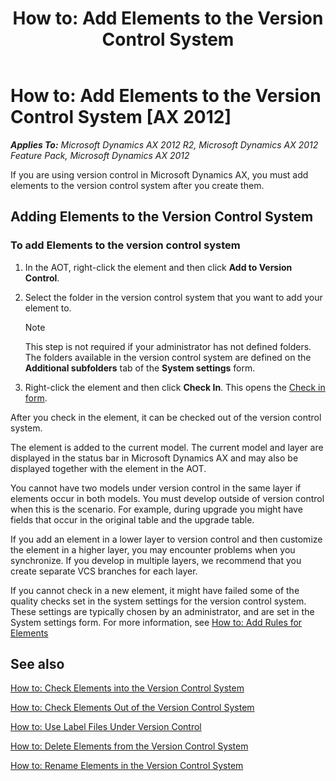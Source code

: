 ﻿---
title: 'How to: Add Elements to the Version Control System'
TOCTitle: 'How to: Add Elements to the Version Control System'
ms:assetid: fce12cdf-e387-4940-b08e-b3734f014b5b
ms:mtpsurl: https://msdn.microsoft.com/en-us/library/Aa892734(v=AX.60)
ms:contentKeyID: 35268293
ms.date: 11/07/2012
mtps_version: v=AX.60
---

# How to: Add Elements to the Version Control System [AX 2012]


_**Applies To:** Microsoft Dynamics AX 2012 R2, Microsoft Dynamics AX 2012 Feature Pack, Microsoft Dynamics AX 2012_

If you are using version control in Microsoft Dynamics AX, you must add elements to the version control system after you create them.

## Adding Elements to the Version Control System

### To add Elements to the version control system

1.  In the AOT, right-click the element and then click **Add to Version Control**.

2.  Select the folder in the version control system that you want to add your element to.
    

    > [!NOTE]
    > <P>This step is not required if your administrator has not defined folders. The folders available in the version control system are defined on the <STRONG>Additional subfolders</STRONG> tab of the <STRONG>System settings</STRONG> form.</P>



3.  Right-click the element and then click **Check In**. This opens the [Check in form](how-to-check-elements-into-the-version-control-system.md).

After you check in the element, it can be checked out of the version control system.

The element is added to the current model. The current model and layer are displayed in the status bar in Microsoft Dynamics AX and may also be displayed together with the element in the AOT.

You cannot have two models under version control in the same layer if elements occur in both models. You must develop outside of version control when this is the scenario. For example, during upgrade you might have fields that occur in the original table and the upgrade table.

If you add an element in a lower layer to version control and then customize the element in a higher layer, you may encounter problems when you synchronize. If you develop in multiple layers, we recommend that you create separate VCS branches for each layer.

If you cannot check in a new element, it might have failed some of the quality checks set in the system settings for the version control system. These settings are typically chosen by an administrator, and are set in the System settings form. For more information, see [How to: Add Rules for Elements](how-to-add-rules-for-elements.md)

## See also

[How to: Check Elements into the Version Control System](how-to-check-elements-into-the-version-control-system.md)

[How to: Check Elements Out of the Version Control System](how-to-check-elements-out-of-the-version-control-system.md)

[How to: Use Label Files Under Version Control](how-to-use-label-files-under-version-control.md)

[How to: Delete Elements from the Version Control System](how-to-delete-elements-from-the-version-control-system.md)

[How to: Rename Elements in the Version Control System](how-to-rename-elements-in-the-version-control-system.md)

